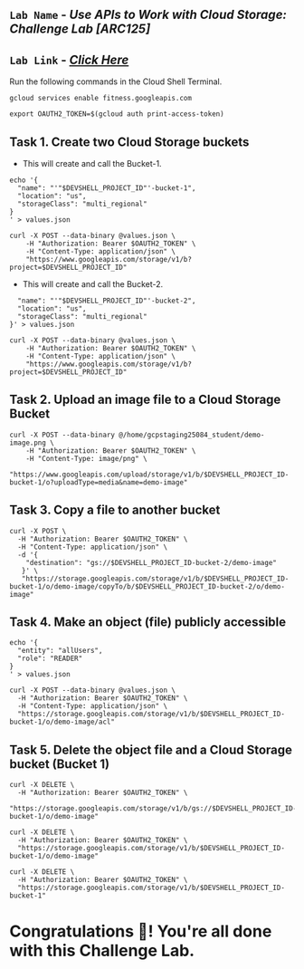 ## `Lab Name` - *Use APIs to Work with Cloud Storage: Challenge Lab [ARC125]*

## `Lab Link` - [*Click Here*](https://www.cloudskillsboost.google/focuses/65991?parent=catalog)

<!-- ## [YouTube Solution Link]() -->

Run the following commands in the Cloud Shell Terminal.

```
gcloud services enable fitness.googleapis.com

export OAUTH2_TOKEN=$(gcloud auth print-access-token)
```

## Task 1. Create two Cloud Storage buckets

* This will create and call the Bucket-1.

```
echo '{
  "name": "'"$DEVSHELL_PROJECT_ID"'-bucket-1",
  "location": "us",
  "storageClass": "multi_regional"
}
' > values.json

curl -X POST --data-binary @values.json \
    -H "Authorization: Bearer $OAUTH2_TOKEN" \
    -H "Content-Type: application/json" \
    "https://www.googleapis.com/storage/v1/b?project=$DEVSHELL_PROJECT_ID"
```

* This will create and call the Bucket-2.

```echo '{
  "name": "'"$DEVSHELL_PROJECT_ID"'-bucket-2",
  "location": "us",
  "storageClass": "multi_regional"
}' > values.json

curl -X POST --data-binary @values.json \
    -H "Authorization: Bearer $OAUTH2_TOKEN" \
    -H "Content-Type: application/json" \
    "https://www.googleapis.com/storage/v1/b?project=$DEVSHELL_PROJECT_ID"

```

## Task 2. Upload an image file to a Cloud Storage Bucket

```
curl -X POST --data-binary @/home/gcpstaging25084_student/demo-image.png \
    -H "Authorization: Bearer $OAUTH2_TOKEN" \
    -H "Content-Type: image/png" \
    "https://www.googleapis.com/upload/storage/v1/b/$DEVSHELL_PROJECT_ID-bucket-1/o?uploadType=media&name=demo-image"
```

## Task 3. Copy a file to another bucket

```
curl -X POST \
  -H "Authorization: Bearer $OAUTH2_TOKEN" \
  -H "Content-Type: application/json" \
  -d '{
    "destination": "gs://$DEVSHELL_PROJECT_ID-bucket-2/demo-image"
   }' \
   "https://storage.googleapis.com/storage/v1/b/$DEVSHELL_PROJECT_ID-bucket-1/o/demo-image/copyTo/b/$DEVSHELL_PROJECT_ID-bucket-2/o/demo-image"
```

## Task 4. Make an object (file) publicly accessible

```
echo '{
  "entity": "allUsers",
  "role": "READER"
}
' > values.json

curl -X POST --data-binary @values.json \
  -H "Authorization: Bearer $OAUTH2_TOKEN" \
  -H "Content-Type: application/json" \
  "https://storage.googleapis.com/storage/v1/b/$DEVSHELL_PROJECT_ID-bucket-1/o/demo-image/acl"
```

## Task 5. Delete the object file and a Cloud Storage bucket (Bucket 1)

```
curl -X DELETE \
  -H "Authorization: Bearer $OAUTH2_TOKEN" \
  "https://storage.googleapis.com/storage/v1/b/gs://$DEVSHELL_PROJECT_ID-bucket-1/o/demo-image"
  
curl -X DELETE \
  -H "Authorization: Bearer $OAUTH2_TOKEN" \
  "https://storage.googleapis.com/storage/v1/b/$DEVSHELL_PROJECT_ID-bucket-1/o/demo-image"

curl -X DELETE \
  -H "Authorization: Bearer $OAUTH2_TOKEN" \
  "https://storage.googleapis.com/storage/v1/b/$DEVSHELL_PROJECT_ID-bucket-1"
```

# Congratulations 🎉! You're all done with this Challenge Lab.